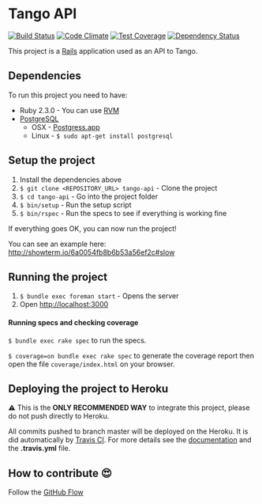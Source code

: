 # Tango API

[![Build Status](https://travis-ci.org/tango-crew/tango-api.svg?branch=master)](https://travis-ci.org/tango-crew/tango-api)
[![Code Climate](https://codeclimate.com/github/tango-crew/tango-api/badges/gpa.svg)](https://codeclimate.com/github/tango-crew/tango-api)
[![Test Coverage](https://codeclimate.com/github/tango-crew/tango-api/badges/coverage.svg)](https://codeclimate.com/github/tango-crew/tango-api/coverage)
[![Dependency Status](https://gemnasium.com/tango-crew/tango-api.svg)](https://gemnasium.com/tango-crew/tango-api)

This project is a [Rails](http://rubyonrails.org/) application used as an API to Tango.

## Dependencies

To run this project you need to have:

* Ruby 2.3.0 - You can use [RVM](http://rvm.io)
* [PostgreSQL](http://www.postgresql.org/)
  * OSX - [Postgress.app](http://postgresapp.com/)
  * Linux - `$ sudo apt-get install postgresql`

## Setup the project

1. Install the dependencies above
2. `$ git clone <REPOSITORY_URL> tango-api` - Clone the project
3. `$ cd tango-api` - Go into the project folder
4. `$ bin/setup` - Run the setup script
5. `$ bin/rspec` - Run the specs to see if everything is working fine

If everything goes OK, you can now run the project!

You can see an example here: http://showterm.io/6a0054fb8b6b53a56ef2c#slow

## Running the project

1. `$ bundle exec foreman start` - Opens the server
2. Open [http://localhost:3000](http://localhost:3000)

#### Running specs and checking coverage

`$ bundle exec rake spec` to run the specs.

`$ coverage=on bundle exec rake spec` to generate the coverage report then open the file `coverage/index.html` on your browser.

## Deploying the project to Heroku

:warning: This is the **ONLY RECOMMENDED WAY** to integrate this project, please do not push directly to Heroku.

All commits pushed to branch master will be deployed on the Heroku. It is did automatically by [Travis CI](https://travis-ci.org/tango-crew/tango-api).
For more details see the [documentation](http://docs.travis-ci.com/user/deployment/heroku/) and the **.travis.yml** file.

## How to contribute :heart_eyes:

Follow the [GitHub Flow](https://guides.github.com/introduction/flow/)
